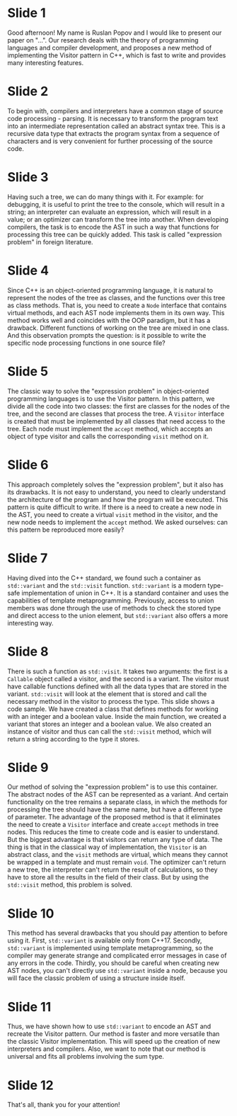 # Slide 1
Good afternoon! My name is Ruslan Popov and I would like to present our paper on "...".
Our research deals with the theory of programming languages and compiler development, and proposes a new method of implementing the Visitor pattern in C++, which is fast to write and provides many interesting features.

# Slide 2
To begin with, compilers and interpreters have a common stage of source code processing - parsing. It is necessary to transform the program text into an intermediate representation called an abstract syntax tree. This is a recursive data type that extracts the program syntax from a sequence of characters and is very convenient for further processing of the source code.

# Slide 3
Having such a tree, we can do many things with it. For example: for debugging, it is useful to print the tree to the console, which will result in a string; an interpreter can evaluate an expression, which will result in a value; or an optimizer can transform the tree into another. When developing compilers, the task is to encode the AST in such a way that functions for processing this tree can be quickly added. This task is called "expression problem" in foreign literature.

# Slide 4
Since C++ is an object-oriented programming language, it is natural to represent the nodes of the tree as classes, and the functions over this tree as class methods. That is, you need to create a `Node` interface that contains virtual methods, and each AST node implements them in its own way. This method works well and coincides with the OOP paradigm, but it has a drawback. Different functions of working on the tree are mixed in one class. And this observation prompts the question: is it possible to write the specific node processing functions in one source file?

# Slide 5
The classic way to solve the "expression problem" in object-oriented programming languages is to use the Visitor pattern. In this pattern, we divide all the code into two classes: the first are classes for the nodes of the tree, and the second are classes that process the tree. A `Visitor` interface is created that must be implemented by all classes that need access to the tree. Each node must implement the `accept` method, which accepts an object of type visitor and calls the corresponding `visit` method on it.

# Slide 6
This approach completely solves the "expression problem", but it also has its drawbacks. It is not easy to understand, you need to clearly understand the architecture of the program and how the program will be executed. This pattern is quite difficult to write. If there is a need to create a new node in the AST, you need to create a virtual `visit` method in the visitor, and the new node needs to implement the `accept` method. We asked ourselves: can this pattern be reproduced more easily?

# Slide 7
Having dived into the C++ standard, we found such a container as `std::variant` and the `std::visit` function. `std::variant` is a modern type-safe implementation of union in C++. It is a standard container and uses the capabilities of template metaprogramming. Previously, access to union members was done through the use of methods to check the stored type and direct access to the union element, but `std::variant` also offers a more interesting way.

# Slide 8
There is such a function as `std::visit`. It takes two arguments: the first is a `Callable` object called a visitor, and the second is a variant. The visitor must have callable functions defined with all the data types that are stored in the variant. `std::visit` will look at the element that is stored and call the necessary method in the visitor to process the type. This slide shows a code sample. We have created a class that defines methods for working with an integer and a boolean value. Inside the main function, we created a variant that stores an integer and a boolean value. We also created an instance of visitor and thus can call the `std::visit` method, which will return a string according to the type it stores.

# Slide 9
Our method of solving the "expression problem" is to use this container. The abstract nodes of the AST can be represented as a variant. And certain functionality on the tree remains a separate class, in which the methods for processing the tree should have the same name, but have a different type of parameter. The advantage of the proposed method is that it eliminates the need to create a `Visitor` interface and create `accept` methods in tree nodes. This reduces the time to create code and is easier to understand. But the biggest advantage is that visitors can return any type of data. The thing is that in the classical way of implementation, the `Visitor` is an abstract class, and the `visit` methods are virtual, which means they cannot be wrapped in a template and must remain `void`. The optimizer can't return a new tree, the interpreter can't return the result of calculations, so they have to store all the results in the field of their class. But by using the `std::visit` method, this problem is solved.

# Slide 10
This method has several drawbacks that you should pay attention to before using it. First, `std::variant` is available only from C++17. Secondly, `std::variant` is implemented using template metaprogramming, so the compiler may generate strange and complicated error messages in case of any errors in the code. Thirdly, you should be careful when creating new AST nodes, you can't directly use `std::variant` inside a node, because you will face the classic problem of using a structure inside itself.

# Slide 11
Thus, we have shown how to use `std::variant` to encode an AST and recreate the Visitor pattern. Our method is faster and more versatile than the classic Visitor implementation. This will speed up the creation of new interpreters and compilers. Also, we want to note that our method is universal and fits all problems involving the sum type.

# Slide 12
That's all, thank you for your attention!
